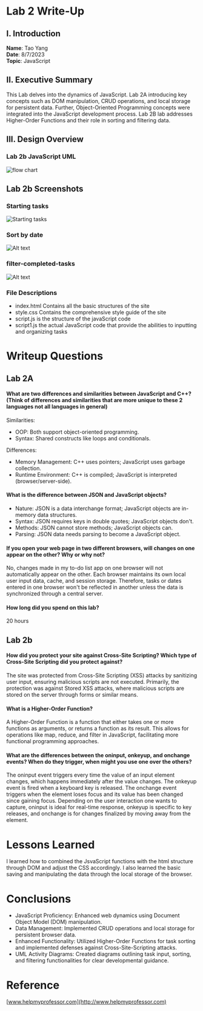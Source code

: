 # Lab 2 Write-Up

## I. Introduction

**Name**: Tao Yang  
**Date**: 8/7/2023  
**Topic**: JavaScript

## II. Executive Summary

This Lab delves into the dynamics of JavaScript. Lab 2A introducing key concepts such as DOM manipulation, CRUD operations, and local storage for persistent data. Further, Object-Oriented Programming concepts were integrated into the JavaScript development process. Lab 2B lab addresses Higher-Order Functions and their role in sorting and filtering data.

## III. Design Overview

### Lab 2b JavaScript UML

![flow chart](flow-chart.jpeg)

## Lab 2b Screenshots

### Starting tasks

![Starting tasks](Screenshot-1-starting-tasks.png)

### Sort by date

![Alt text](Screenshot-2-sort-by-date.png)

### filter-completed-tasks

![Alt text](Screenshot-3-filter-completed-tasks.png)

### File Descriptions

- index.html Contains all the basic structures of the site
- style.css Contains the comprehensive style guide of the site
- script.js is the structure of the javaScript code
- script1.js the actual JavaScript code that provide the abilities to inputting and organizing tasks

# Writeup Questions

## Lab 2A

#### What are two differences and similarities between JavaScript and C++? (Think of differences and similarities that are more unique to these 2 languages not all languages in general)

Similarities:

- OOP: Both support object-oriented programming.
- Syntax: Shared constructs like loops and conditionals.

Differences:

- Memory Management: C++ uses pointers; JavaScript uses garbage collection.
- Runtime Environment: C++ is compiled; JavaScript is interpreted (browser/server-side).

#### What is the difference between JSON and JavaScript objects?

- Nature: JSON is a data interchange format; JavaScript objects are in-memory data structures.
- Syntax: JSON requires keys in double quotes; JavaScript objects don't.
- Methods: JSON cannot store methods; JavaScript objects can.
- Parsing: JSON data needs parsing to become a JavaScript object.

#### If you open your web page in two different browsers, will changes on one appear on the other? Why or why not?

No, changes made in my to-do list app on one browser will not automatically appear on the other. Each browser maintains its own local user input data, cache, and session storage. Therefore, tasks or dates entered in one browser won't be reflected in another unless the data is synchronized through a central server.

#### How long did you spend on this lab?

20 hours

## Lab 2b

#### How did you protect your site against Cross-Site Scripting? Which type of Cross-Site Scripting did you protect against?

The site was protected from Cross-Site Scripting (XSS) attacks by sanitizing user input, ensuring malicious scripts are not executed. Primarily, the protection was against Stored XSS attacks, where malicious scripts are stored on the server through forms or similar means.

#### What is a Higher-Order Function?

A Higher-Order Function is a function that either takes one or more functions as arguments, or returns a function as its result. This allows for operations like map, reduce, and filter in JavaScript, facilitating more functional programming approaches.

#### What are the differences between the oninput, onkeyup, and onchange events? When do they trigger, when might you use one over the others?

The oninput event triggers every time the value of an input element changes, which happens immediately after the value changes. The onkeyup event is fired when a keyboard key is released. The onchange event triggers when the element loses focus and its value has been changed since gaining focus. Depending on the user interaction one wants to capture, oninput is ideal for real-time response, onkeyup is specific to key releases, and onchange is for changes finalized by moving away from the element.

# Lessons Learned

I learned how to combined the JsvaScript functions with the html structure through DOM and adjust the CSS accordingly. I also learned the basic saving and manipulating the data through the local storage of the browser.

# Conclusions

- JavaScript Proficiency: Enhanced web dynamics using Document Object Model (DOM) manipulation.
- Data Management: Implemented CRUD operations and local storage for persistent browser data.
- Enhanced Functionality: Utilized Higher-Order Functions for task sorting and implemented defenses against Cross-Site-Scripting attacks.
- UML Activity Diagrams: Created diagrams outlining task input, sorting, and filtering functionalities for clear developmental guidance.

# Reference

[www.helpmyprofessor.com](http://www.helpmyprofessor.com)
